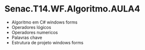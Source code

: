 # Senac.T14.WF.Algoritmo.AULA4
- Algoritmo em C# windows forms
- Operadores lógicos 
- Operadores numericos
- Palavras chave
- Estrutura de projeto windows forms
